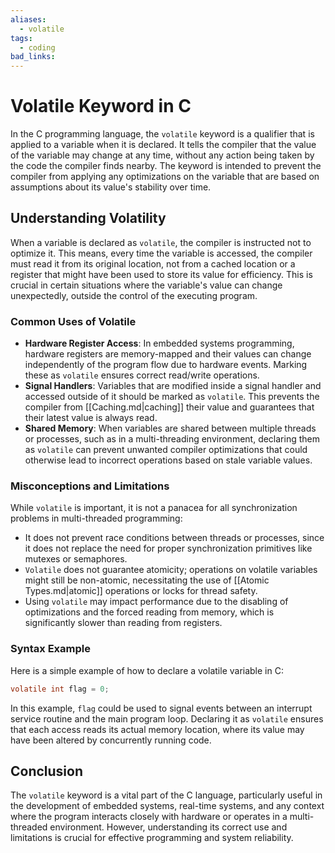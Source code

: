 ```yaml
---
aliases:
  - volatile
tags:
  - coding
bad_links:
---
```

# Volatile Keyword in C

In the C programming language, the `volatile` keyword is a qualifier that is applied to a variable when it is declared. It tells the compiler that the value of the variable may change at any time, without any action being taken by the code the compiler finds nearby. The keyword is intended to prevent the compiler from applying any optimizations on the variable that are based on assumptions about its value's stability over time.

## Understanding Volatility

When a variable is declared as `volatile`, the compiler is instructed not to optimize it. This means, every time the variable is accessed, the compiler must read it from its original location, not from a cached location or a register that might have been used to store its value for efficiency. This is crucial in certain situations where the variable's value can change unexpectedly, outside the control of the executing program.

### Common Uses of Volatile

- **Hardware Register Access**: In embedded systems programming, hardware registers are memory-mapped and their values can change independently of the program flow due to hardware events. Marking these as `volatile` ensures correct read/write operations.
- **Signal Handlers**: Variables that are modified inside a signal handler and accessed outside of it should be marked as `volatile`. This prevents the compiler from [[Caching.md|caching]] their value and guarantees that their latest value is always read.
- **Shared Memory**: When variables are shared between multiple threads or processes, such as in a multi-threading environment, declaring them as `volatile` can prevent unwanted compiler optimizations that could otherwise lead to incorrect operations based on stale variable values.

### Misconceptions and Limitations

While `volatile` is important, it is not a panacea for all synchronization problems in multi-threaded programming:
- It does not prevent race conditions between threads or processes, since it does not replace the need for proper synchronization primitives like mutexes or semaphores.
- `Volatile` does not guarantee atomicity; operations on volatile variables might still be non-atomic, necessitating the use of [[Atomic Types.md|atomic]] operations or locks for thread safety.
- Using `volatile` may impact performance due to the disabling of optimizations and the forced reading from memory, which is significantly slower than reading from registers.

### Syntax Example

Here is a simple example of how to declare a volatile variable in C:

```c
volatile int flag = 0;
```

In this example, `flag` could be used to signal events between an interrupt service routine and the main program loop. Declaring it as `volatile` ensures that each access reads its actual memory location, where its value may have been altered by concurrently running code.

## Conclusion

The `volatile` keyword is a vital part of the C language, particularly useful in the development of embedded systems, real-time systems, and any context where the program interacts closely with hardware or operates in a multi-threaded environment. However, understanding its correct use and limitations is crucial for effective programming and system reliability.